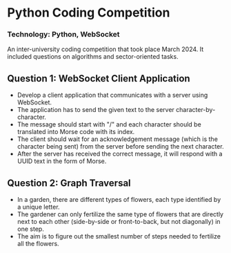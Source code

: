 # Python Coding Competition
### Technology: Python, WebSocket

An inter-university coding competition that took place March 2024. It included questions on algorithms and sector-oriented tasks.


## Question 1: WebSocket Client Application
- Develop a client application that communicates with a server using WebSocket.
- The application has to send the given text to the server character-by-character.
- The message should start with "/" and each character should be translated into Morse code with its index.
- The client should wait for an acknowledgement message (which is the character being sent) from the server before sending the next character.
- After the server has received the correct message, it will respond with a UUID text in the form of Morse.

## Question 2: Graph Traversal
- In a garden, there are different types of flowers, each type identified by a unique letter.
- The gardener can only fertilize the same type of flowers that are directly next to each other (side-by-side or front-to-back, but not diagonally) in one step.
- The aim is to figure out the smallest number of steps needed to fertilize all the flowers.
